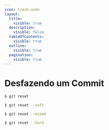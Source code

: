 ```yaml
---
icon: trash-undo
layout:
  title:
    visible: true
  description:
    visible: false
  tableOfContents:
    visible: true
  outline:
    visible: true
  pagination:
    visible: true
---
```


# Desfazendo um Commit

```bash
$ git reset
```

```bash
$ git reset --soft
```

```bash
$ git reset --mixed
```

```bash
$ git reset --hard
```
